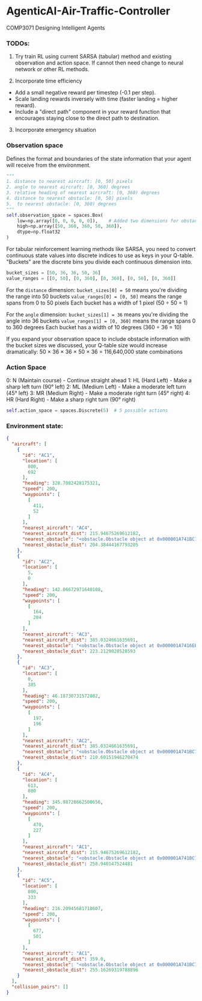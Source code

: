 # AgenticAI-Air-Traffic-Controller

COMP3071 Designing Intelligent Agents

### TODOs:

1. Try train RL using current SARSA (tabular) method and existing observation and action space. If cannot then need change to neural network or other RL methods.

2. Incorporate time efficiency
 - Add a small negative reward per timestep (-0.1 per step).
 - Scale landing rewards inversely with time (faster landing = higher reward).
 - Include a "direct path" component in your reward function that encourages staying close to the direct path to destination.

3. Incorporate emergency situation

### Observation space

Defines the format and boundaries of the state information that your agent will receive from the environment. 

```python
"""
1. distance to nearest aircraft: [0, 50] pixels
2. angle to nearest aircraft: [0, 360) degrees
3. relative heading of nearest aircraft: [0, 360) degrees
4. distance to nearest obstacle: [0, 50] pixels
5.  to nearest obstacle: [0, 360) degrees
"""
self.observation_space = spaces.Box(
    low=np.array([0, 0, 0, 0, 0]),    # Added two dimensions for obstacle info
    high=np.array([50, 360, 360, 50, 360]),
    dtype=np.float32
)
```

For tabular reinforcement learning methods like SARSA, you need to convert continuous state values into discrete indices to use as keys in your Q-table. "Buckets" are the discrete bins you divide each continuous dimension into.
```python
bucket_sizes = [50, 36, 36, 50, 36]
value_ranges = [[0, 50], [0, 360], [0, 360], [0, 50], [0, 360]]
```

For the `distance` dimension:
`bucket_sizes[0] = 50` means you're dividing the range into 50 buckets
`value_ranges[0] = [0, 50]` means the range spans from 0 to 50 pixels
Each bucket has a width of 1 pixel (50 ÷ 50 = 1)

For the `angle` dimension:
`bucket_sizes[1] = 36` means you're dividing the angle into 36 buckets
`value_ranges[1] = [0, 360]` means the range spans 0 to 360 degrees
Each bucket has a width of 10 degrees (360 ÷ 36 = 10)

If you expand your observation space to include obstacle information with the bucket sizes we discussed, your Q-table size would increase dramatically:
50 × 36 × 36 × 50 × 36 = 116,640,000 state combinations

### Action Space

0: N (Maintain course) - Continue straight ahead
1: HL (Hard Left) - Make a sharp left turn (90° left)
2: ML (Medium Left) - Make a moderate left turn (45° left)
3: MR (Medium Right) - Make a moderate right turn (45° right)
4: HR (Hard Right) - Make a sharp right turn (90° right)

```python
self.action_space = spaces.Discrete(5)  # 5 possible actions
```

### Environment state:
```json
{
  "aircraft": [
    {
      "id": "AC1",
      "location": [
        800,
        692
      ],
      "heading": 328.7082428175321,
      "speed": 200,
      "waypoints": [
        [
          411,
          52
        ]
      ],
      "nearest_aircraft": "AC4",
      "nearest_aircraft_dist": 215.94675269612182,
      "nearest_obstacle": "<obstacle.Obstacle object at 0x000001A741BC7680>",
      "nearest_obstacle_dist": 204.38444167793205
    },
    {
      "id": "AC2",
      "location": [
        5,
        0
      ],
      "heading": 142.06672971640108,
      "speed": 200,
      "waypoints": [
        [
          164,
          204
        ]
      ],
      "nearest_aircraft": "AC3",
      "nearest_aircraft_dist": 385.0324661635691,
      "nearest_obstacle": "<obstacle.Obstacle object at 0x000001A7416EED80>",
      "nearest_obstacle_dist": 223.2129028528593
    },
    {
      "id": "AC3",
      "location": [
        0,
        385
      ],
      "heading": 46.18730731572882,
      "speed": 200,
      "waypoints": [
        [
          197,
          196
        ]
      ],
      "nearest_aircraft": "AC2",
      "nearest_aircraft_dist": 385.0324661635691,
      "nearest_obstacle": "<obstacle.Obstacle object at 0x000001A741BC76E0>",
      "nearest_obstacle_dist": 210.60151946270474
    },
    {
      "id": "AC4",
      "location": [
        613,
        800
      ],
      "heading": 345.98728662500656,
      "speed": 200,
      "waypoints": [
        [
          470,
          227
        ]
      ],
      "nearest_aircraft": "AC1",
      "nearest_aircraft_dist": 215.94675269612182,
      "nearest_obstacle": "<obstacle.Obstacle object at 0x000001A741BC7680>",
      "nearest_obstacle_dist": 258.940147524481
    },
    {
      "id": "AC5",
      "location": [
        800,
        333
      ],
      "heading": 216.20945681718607,
      "speed": 200,
      "waypoints": [
        [
          677,
          501
        ]
      ],
      "nearest_aircraft": "AC1",
      "nearest_aircraft_dist": 359.0,
      "nearest_obstacle": "<obstacle.Obstacle object at 0x000001A741BC7680>",
      "nearest_obstacle_dist": 255.16269319788896
    }
  ],
  "collision_pairs": []
}
```